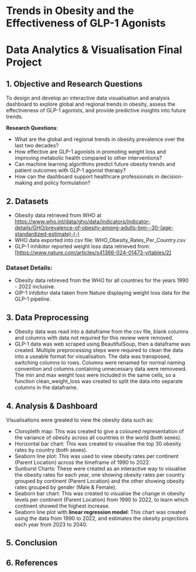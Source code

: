 # Trends in Obesity and the Effectiveness of GLP-1 Agonists
# Data Analytics & Visualisation Final Project

## 1. Objective and Research Questions
To design and develop an interactive data visualisation and analysis dashboard to explore global and regional trends in obesity, assess the effectiveness of GLP-1 agonists, and provide predictive insights into future trends.

**Research Questions**:
- What are the global and regional trends in obesity prevalence over the last two decades?
- How effective are GLP-1 agonists in promoting weight loss and improving metabolic health compared to other interventions?
-	Can machine learning algorithms predict future obesity trends and patient outcomes with GLP-1 agonist therapy?
- How can the dashboard support healthcare professionals in decision-making and policy formulation?

## 2. Datasets
- Obesity data retrieved from WHO at https://www.who.int/data/gho/data/indicators/indicator-details/GHO/prevalence-of-obesity-among-adults-bmi--30-(age-standardized-estimate)-(-)
- WHO data exported into csv file: WHO_Obesity_Rates_Per_Country.csv
- GLP-1 inhibitor reported weight loss data retrieved from: [https://www.nature.com/articles/s41366-024-01473-y/tables/2]

### Dataset Details:
- Obesity data retireved from the WHO for all countries for the years 1990 - 2022 inclusive.
- GlP-1 inhibitor data taken from Nature displaying weight loss data for the GLP-1 pipeline.

## 3. Data Preprocessing
- Obesity data was read into a dataframe from the csv file, blank columns and columns with data not required for this review were removed. 
- GLP-1 data was web scraped using BeautifulSoup, then a dataframe was created. Multiple preprocessing steps were required to clean the data into a useable format for visualisation. The data was transposed, switching columns to rows. Columns were renamed for normal naming convention and columns containing unnecessary data were removewd. The min and max weight loss were included in the same cells, so a function clean_weight_loss was created to split the data into separate columns in the dataframe. 

## 4. Analysis & Dashboard
Visualisations were greated to view the obesity data such as:
- Cloropleth map: This was created to give a coloured representation of the variance of obesity across all countries in the world (both sexes).
- Horizontal bar chart: This was created to visualise the top 30 obesity rates by country (both sexes).
- Seaborn line plot: This was used to view obesity rates per continent (Parent Location) across the timeframe of 1990 to 2022.
- Sunburst Charts: These were created as an interactive way to visualise the obesity rates for each year, one showing obesity rates per country grouped by continent (Parent Location) and the other showing obesity rates grouped by gender (Male & Female).
- Seaborn bar chart: This was created to visualise the change in obesity levels per continent (Parent Location) from 1990 to 2022, to learn which continent showed the highest increase.
- Seaborn line plot with **linear regression model**: This chart was created using the data from 1990 to 2022, and estimates the obesity projections each year from 2023 to 2040. 

## 5. Conclusion

## 6. References
